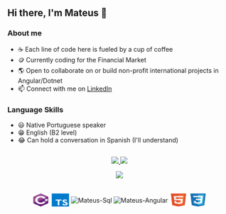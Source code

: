 ## Hi there, I'm Mateus 👋

### About me
- ☕ Each line of code here is fueled by a cup of coffee
- 🪙 Currently coding for the Financial Market
- 🌎 Open to collaborate on or build non-profit international projects in Angular/Dotnet
- 📫 Connect with me on [LinkedIn](https://www.linkedin.com/in/mateus-marques-oliveira/)

### Language Skills
- 😃 Native Portuguese speaker
- 😁 English (B2 level)
- 😂 Can hold a conversation in Spanish (I'll understand)

##

<div align="center">
  <a href="https://github.com/MateusMo">
  <img height="160em" src="https://github-readme-stats.vercel.app/api?username=MateusMo&show_icons=true&theme=tokyonight&include_all_commits=true&count_private=true"/>
  <img height="160em" src="https://github-readme-stats.vercel.app/api/top-langs/?username=MateusMo&layout=compact&langs_count=7&theme=tokyonight"/>
</div>
  <div> 
    <p align="center">
      <a href="https://github.com/MateusMo">
        <img height="160em" src="https://github-readme-streak-stats.herokuapp.com/?user=MateusMo&theme=tokyonight" />
      </a>
    </p>
</div>
  
<div align="center" style="display: inline_block"><br>
  <img align="center" alt="Mateus-Csharp" height="30" width="40" src="https://raw.githubusercontent.com/devicons/devicon/master/icons/csharp/csharp-original.svg">
  <img align="center" alt="Mateus-Ts" height="30" width="40" src="https://raw.githubusercontent.com/devicons/devicon/master/icons/typescript/typescript-plain.svg">
  <img align="center" alt="Mateus-Sql" height="30" width="40" src="https://cdn.jsdelivr.net/gh/devicons/devicon/icons/microsoftsqlserver/microsoftsqlserver-plain-wordmark.svg">
  <img align="center" alt="Mateus-Angular" height="30" width="40" src="https://cdn.jsdelivr.net/gh/devicons/devicon/icons/angularjs/angularjs-original.svg">
  <img align="center" alt="Mateus-HTML" height="30" width="40" src="https://raw.githubusercontent.com/devicons/devicon/master/icons/html5/html5-original.svg">
  <img align="center" alt="Mateus-CSS" height="30" width="40" src="https://raw.githubusercontent.com/devicons/devicon/master/icons/css3/css3-original.svg">
</div>


